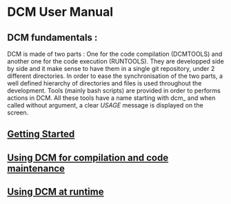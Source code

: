 # DCM User Manual

## DCM fundamentals :
DCM is made of two parts : One for the code compilation (DCMTOOLS) and another one for the code execution (RUNTOOLS).
They are developped side by side and it make sense to have them in a single git repository, under 2 different directories.
In order to ease the synchronisation of the two parts, a well defined hierarchy of directories and files is used throughout the development.
Tools (mainly bash scripts) are provided in order to performs actions in DCM. All these tools have a name starting with dcm\_ and when called 
without argument, a clear *USAGE* message is displayed on the screen.

## [Getting Started](./dcm_getting_started.md)

## [Using DCM for compilation and code maintenance](./dcm_compil_manual.md)

## [Using DCM at runtime](./dcm_rt_manual.md)

